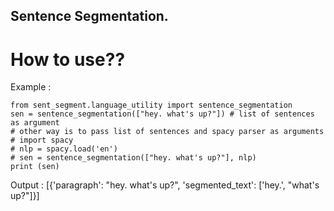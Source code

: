 ## Sentence Segmentation.

# How to use??
Example :

    from sent_segment.language_utility import sentence_segmentation
    sen = sentence_segmentation(["hey. what's up?"]) # list of sentences as argument
    # other way is to pass list of sentences and spacy parser as arguments
    # import spacy
    # nlp = spacy.load('en')
    # sen = sentence_segmentation(["hey. what's up?"], nlp)
    print (sen)


Output :
[{'paragraph': "hey. what's up?", 'segmented_text': ['hey.', "what's up?"]}]
